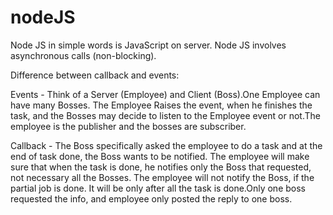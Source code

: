 # nodeJS
Node JS in simple words is JavaScript on server.
Node JS involves asynchronous calls (non-blocking).

Difference between callback and events:

Events - Think of a Server (Employee) and Client (Boss).One Employee can have many Bosses. The Employee Raises the event, when he finishes the task, and the Bosses may decide to listen to the Employee event or not.The employee is the publisher and the bosses are subscriber.

Callback - The Boss specifically asked the employee to do a task and at the end of task done, the Boss wants to be notified. The employee will make sure that when the task is done, he notifies only the Boss that requested, not necessary all the Bosses. The employee will not notify the Boss, if the partial job is done. It will be only after all the task is done.Only one boss requested the info, and employee only posted the reply to one boss.